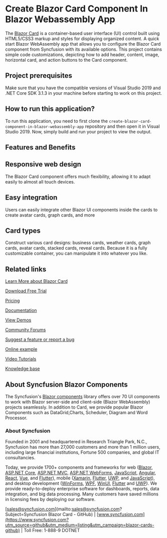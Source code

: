 # Create Blazor Card Component In Blazor Webassembly App
The [Blazor Card](https://www.syncfusion.com/blazor-components/blazor-card?utm_source=github&utm_medium=listing&utm_campaign=blazor-card-github-samples) is a container-based user interface (UI) control built using HTML5/CSS3 markup and styles for displaying organized content. A quick start Blazor WebAssembly app that allows you to configure the Blazor Card component from Syncfusion with its available options. This project contains simple code customizations, depicting how to add header, content, image, horizontal card, and action buttons to the Card component.

## Project prerequisites

Make sure that you have the compatible versions of Visual Studio 2019 and .NET Core SDK 3.1.3 in your machine before starting to work on this project.

## How to run this application?

To run this application, you need to first clone the `create-blazor-card-component-in-blazor-webassembly-app` repository and then open it in Visual Studio 2019. Now, simply build and run your project to view the output.

## Features and Benefits

## Responsive web design

The Blazor Card component offers much flexibility, allowing it to adapt easily to almost all touch devices.

## Easy integration

Users can easily integrate other Blazor UI components inside the cards to create avatar cards, graph cards, and more

## Card types

Construct various card designs: business cards, weather cards, graph cards, avatar cards, stacked cards, reveal cards. Because it is a fully customizable container, you can manipulate it into whatever you like.

## Related links

[Learn More about Blazor Card](https://www.syncfusion.com/blazor-components/blazor-card?utm_source=github&utm_medium=listing&utm_campaign=blazor-card-github-samples)

[Download Free Trial](https://www.syncfusion.com/downloads/blazor?utm_source=github&utm_medium=listing&utm_campaign=blazor-card-github-samples)

[Pricing](https://www.syncfusion.com/sales/products/blazor?utm_source=github&utm_medium=listing&utm_campaign=blazor-card-github-samples)

[Documentation](https://blazor.syncfusion.com/documentation/card/getting-started?utm_source=github&utm_medium=listing&utm_campaign=blazor-card-github-samples)

[View Demos](https://blazor.syncfusion.com/demos/card/default-functionalities?utm_source=github&utm_medium=listing&utm_campaign=blazor-card-github-samples)

[Community Forums](https://www.syncfusion.com/forums/blazor-components?utm_source=github&utm_medium=listing&utm_campaign=blazor-card-github-samples)

[Suggest a feature or report a bug](https://www.syncfusion.com/feedback/blazor-components?utm_source=github&utm_medium=listing&utm_campaign=blazor-card-github-samples)

[Online example](https://blazor.syncfusion.com/demos/toolbar/default-functionalities?utm_source=github&utm_medium=listing&utm_campaign=blazor-card-github-samples)

[Video Tutorials](https://www.syncfusion.com/tutorial-videos/blazor/toolbar?utm_source=github&utm_medium=listing&utm_campaign=blazor-card-github-samples)

[Knowledge base](https://www.syncfusion.com/kb/blazor-components?utm_source=github&utm_medium=listing&utm_campaign=blazor-card-github-samples)

## About Syncfusion Blazor Components
The Syncfusion's [Blazor components](https://www.syncfusion.com/blazor-components?utm_source=github&utm_medium=listing&utm_campaign=blazor-card-github-samples) library offers over 70 UI components to work with Blazor server-side and client-side (Blazor WebAssembly) projects seamlessly. In addition to Card, we provide popular Blazor Components such as DataGrid,Charts, Scheduler, Diagram and Word Processor.

### About Syncfusion

Founded in 2001 and headquartered in Research Triangle Park, N.C., Syncfusion has more than 27,000 customers and more than 1 million users, including large financial institutions, Fortune 500 companies, and global IT consultancies.
 
Today, we provide 1700+ components and frameworks for web ([Blazor](https://www.syncfusion.com/blazor-components?utm_source=github&utm_medium=listing&utm_campaign=blazor-cards-github), [ASP.NET Core](https://www.syncfusion.com/aspnet-core-ui-controls?utm_source=github&utm_medium=listing&utm_campaign=blazor-cards-github), [ASP.NET MVC](https://www.syncfusion.com/aspnet-mvc-ui-controls?utm_source=github&utm_medium=listing&utm_campaign=blazor-cards-github), [ASP.NET WebForms](https://www.syncfusion.com/jquery/aspnet-webforms-ui-controls?utm_source=github&utm_medium=listing&utm_campaign=blazor-cards-github), [JavaScript](https://www.syncfusion.com/javascript-ui-controls?utm_source=github&utm_medium=listing&utm_campaign=blazor-cards-github), [Angular](https://www.syncfusion.com/angular-ui-components?utm_source=github&utm_medium=listing&utm_campaign=blazor-cards-github), [React](https://www.syncfusion.com/react-ui-components?utm_source=github&utm_medium=listing&utm_campaign=blazor-cards-github), [Vue](https://www.syncfusion.com/vue-ui-components?utm_source=github&utm_medium=listing&utm_campaign=blazor-cards-github), and [Flutter](https://www.syncfusion.com/flutter-widgets?utm_source=github&utm_medium=listing&utm_campaign=blazor-cards-github)), mobile ([Xamarin](https://www.syncfusion.com/xamarin-ui-controls?utm_source=github&utm_medium=listing&utm_campaign=blazor-cards-github), [Flutter](https://www.syncfusion.com/flutter-widgets?utm_source=github&utm_medium=listing&utm_campaign=blazor-cards-github), [UWP](https://www.syncfusion.com/uwp-ui-controls?utm_source=github&utm_medium=listing&utm_campaign=blazor-cards-github), and [JavaScript](https://www.syncfusion.com/javascript-ui-controls?utm_source=github&utm_medium=listing&utm_campaign=blazor-cards-github)), and desktop development ([WinForms](https://www.syncfusion.com/winforms-ui-controls?utm_source=github&utm_medium=listing&utm_campaign=blazor-cards-github), [WPF](https://www.syncfusion.com/wpf-controls?utm_source=github&utm_medium=listing&utm_campaign=blazor-cards-github), [WinUI](https://www.syncfusion.com/winui-controls?utm_source=github&utm_medium=listing&utm_campaign=blazor-cards-github), [Flutter](https://www.syncfusion.com/flutter-widgets?utm_source=github&utm_medium=listing&utm_campaign=blazor-cards-github) and [UWP](https://www.syncfusion.com/uwp-ui-controls?utm_source=github&utm_medium=listing&utm_campaign=blazor-cards-github)). We provide ready-to-deploy enterprise software for dashboards, reports, data integration, and big data processing. Many customers have saved millions in licensing fees by deploying our software.

[sales@syncfusion.com](mailto:sales@syncfusion.com?Subject=Syncfusion Blazor Card - GitHub) | [www.syncfusion.com](https://www.syncfusion.com?utm_source=github&utm_medium=listing&utm_campaign=blazor-cards-github) | Toll Free: 1-888-9 DOTNET